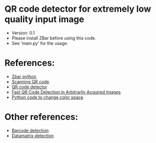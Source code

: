 # QR code detector for extremely low quality input image
 - Version:    0.1
 - Please install ZBar before using this code.
 - See 'main.py' for the usage.

# References:
 - [Zbar python](https://github.com/ZBar/ZBar/tree/master/python)
 - [Scanning QR code](http://aishack.in/tutorials/scanning-qr-codes-1/)
 - [QR code detector](http://blog.csdn.net/xm1050230545/article/details/7041686)
 - [Fast QR Code Detection in Arbitrarily Acquired Images](http://ieeexplore.ieee.org/document/6134743/)
 - [Python code to change color space](http://www.pythonexample.com/code/rgb-to-yuv-conversion-formula/)

# Other references:
 - [Barcode detection](https://www.pyimagesearch.com/2014/12/15/real-time-barcode-detection-video-python-opencv/)
 - [Datamatrix detection](https://stackoverflow.com/questions/44926316/how-to-locate-and-read-data-matrix-code-with-python)